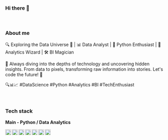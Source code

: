 ### Hi there 👋
#### &nbsp;

### About me
🔍 Exploring the Data Universe 🌌 | 📊 Data Analyst | 🐍 Python Enthusiast | 🧮 Analytics Wizard | 🛠️ BI Magician

🔬 Always diving into the depths of technology and uncovering hidden insights. From data to pixels, transforming raw information into stories. Let's code the future! 🚀

🔍📊📈 #DataScience #Python #Analytics #BI #TechEnthusiast
#### &nbsp;

### Tech stack

**Main - Python / Data Analytics**

<a href="https://www.python.org/">
  <img align="left" alt="Python" width="18px" src="https://cdn.jsdelivr.net/npm/simple-icons@v3/icons/python.svg" />
</a>
<a href="https://jupyter.org/">
  <img align="left" alt="Jupyter" width="18px" src="https://cdn.jsdelivr.net/npm/simple-icons@v3/icons/jupyter.svg" />
</a>
<a href="https://pandas.pydata.org/">
  <img align="left" alt="Pandas" width="18px" src="https://cdn.jsdelivr.net/npm/simple-icons@v3/icons/pandas.svg" />
</a>

<a href="https://www.microsoft.com/ru-ru/sql-server/sql-server-2019">
  <img align="left" alt="MicrosoftSQLServer" width="18px" src="https://cdn.jsdelivr.net/npm/simple-icons@v3/icons/microsoftsqlserver.svg" />
</a>

<a href="https://code.visualstudio.com/">
  <img align="left" alt="VSCode" width="18px" src="https://cdn.jsdelivr.net/npm/simple-icons@v3/icons/visualstudiocode.svg" />
</a>
<a href="https://www.jetbrains.com/pycharm/">
  <img align="left" alt="PyCharm" width="18px" src="https://cdn.jsdelivr.net/npm/simple-icons@v3/icons/pycharm.svg" />
</a>
<a href="https://www.streamlit.io/">
  <img align="left" alt="Streamlit" width="18px" src="https://cdn.jsdelivr.net/npm/simple-icons@v4/icons/streamlit.svg" />
</a>

#### &nbsp;

<!--
**Balalaika1/Balalaika1** is a ✨ _special_ ✨ repository because its `README.md` (this file) appears on your GitHub profile.
Here are some ideas to get you started:

- 🔭 I’m currently working on ...
- 🌱 I’m currently learning ...
- 👯 I’m looking to collaborate on ...
- 🤔 I’m looking for help with ...
- 💬 Ask me about ...
- 📫 How to reach me: ...
- 😄 Pronouns: ...
- ⚡ Fun fact: ...
-->
